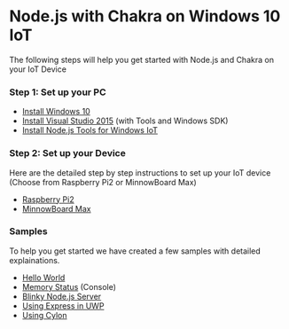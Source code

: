 Node.js with Chakra on Windows 10 IoT
===
The following steps will help you get started with Node.js and Chakra on your 
IoT Device

### Step 1: Set up your PC 
* [Install Windows 10](https://www.microsoft.com/software-download/windows10)
* [Install Visual Studio 2015](https://www.visualstudio.com/vs-2015-product-editions)
(with Tools and Windows SDK)
* [Install Node.js Tools for Windows IoT](https://aka.ms/nt4winiot)

### Step 2: Set up your Device

Here are the detailed step by step instructions to set up your IoT device
(Choose from Raspberry Pi2 or MinnowBoard Max)
* [Raspberry Pi2](http://ms-iot.github.io/content/en-US/win10/SetupRPI.htm)
* [MinnowBoard Max](http://ms-iot.github.io/content/en-US/win10/SetupMBM.htm)

### Samples
To help you get started we have created a few samples with detailed explainations.

* [Hello World](http://ms-iot.github.io/content/en-US/win10/samples/NodejsWU.htm)
* [Memory Status](http://ms-iot.github.io/content/en-US/win10/samples/Nodejs.htm) (Console)
* [Blinky Node.js Server](http://ms-iot.github.io/content/en-US/win10/samples/NodejsWUBlinky.htm)
* [Using Express in UWP](http://ms-iot.github.io/content/en-US/win10/samples/NodejsWUExpress.htm)
* [Using Cylon](http://ms-iot.github.io/content/en-US/win10/samples/NodejsCylon.htm)
